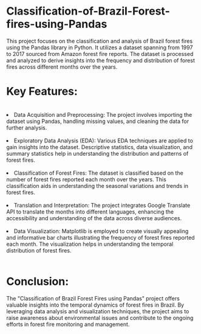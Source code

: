 # Classification-of-Brazil-Forest-fires-using-Pandas
This project focuses on the classification and analysis of Brazil forest fires using the Pandas library in Python. It utilizes a dataset spanning from 1997 to 2017 sourced from Amazon forest fire reports. The dataset is processed and analyzed to derive insights into the frequency and distribution of forest fires across different months over the years.

<h1>Key Features:</h1><br>

<li>Data Acquisition and Preprocessing: The project involves importing the dataset using Pandas, handling missing values, and cleaning the data for further analysis.</li><br>

<li>Exploratory Data Analysis (EDA): Various EDA techniques are applied to gain insights into the dataset. Descriptive statistics, data visualization, and summary statistics help in understanding the distribution and patterns of forest fires.</li><br>

<li>Classification of Forest Fires: The dataset is classified based on the number of forest fires reported each month over the years. This classification aids in understanding the seasonal variations and trends in forest fires.</li><br>

<li>Translation and Interpretation: The project integrates Google Translate API to translate the months into different languages, enhancing the accessibility and understanding of the data across diverse audiences.</li><br>

<li>Data Visualization: Matplotlib is employed to create visually appealing and informative bar charts illustrating the frequency of forest fires reported each month. The visualization helps in understanding the temporal distribution of forest fires.</li><br>

<h1>Conclusion:</h1>

The "Classification of Brazil Forest Fires using Pandas" project offers valuable insights into the temporal dynamics of forest fires in Brazil. By leveraging data analysis and visualization techniques, the project aims to raise awareness about environmental issues and contribute to the ongoing efforts in forest fire monitoring and management.

